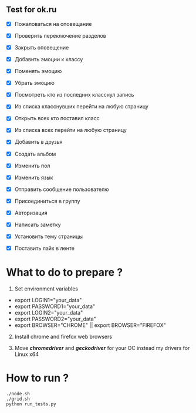 ## Test for ok.ru

- [x] Пожаловаться на оповещание
- [x] Проверить переключение разделов
- [x] Закрыть оповещение
- [x] Добавить эмоции к классу
- [x] Поменять эмоцию
- [x] Убрать эмоцию
- [x] Посмотреть кто из последних класснул запись
- [x] Из списка класснувших перейти на любую страницу
- [x] Открыть всех кто поставил класс
- [x] Из списка всех перейти на любую страницу

- [x] Добавить в друзья
- [x] Создать альбом
- [x] Изменить пол
- [x] Изменить язык
- [x] Отправить сообщение пользователю
- [x] Присоединиться в группу
- [x] Авторизация
- [x] Написать заметку
- [x] Установить тему страницы
- [x] Поставить лайк в ленте

# What to do to prepare ?
1. Set environment variables
- export LOGIN1="your_data"
- export PASSWORD1="your_data"
- export LOGIN2="your_data"
- export PASSWORD2="your_data"
- export BROWSER="CHROME" || export BROWSER="FIREFOX"
2. Install chrome and firefox web browsers

3. Move ***chromedriver*** and ***geckodriver*** for your OC instead my drivers for Linux x64

# How to run ?
```
./node.sh
./grid.sh
python run_tests.py
```


